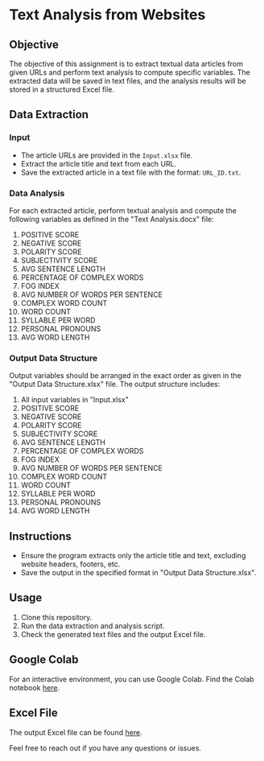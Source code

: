 # Text Analysis from Websites

## Objective
The objective of this assignment is to extract textual data articles from given URLs and perform text analysis to compute specific variables. The extracted data will be saved in text files, and the analysis results will be stored in a structured Excel file.

## Data Extraction
### Input
- The article URLs are provided in the `Input.xlsx` file.
- Extract the article title and text from each URL.
- Save the extracted article in a text file with the format: `URL_ID.txt`.

### Data Analysis
For each extracted article, perform textual analysis and compute the following variables as defined in the "Text Analysis.docx" file:
1. POSITIVE SCORE
2. NEGATIVE SCORE
3. POLARITY SCORE
4. SUBJECTIVITY SCORE
5. AVG SENTENCE LENGTH
6. PERCENTAGE OF COMPLEX WORDS
7. FOG INDEX
8. AVG NUMBER OF WORDS PER SENTENCE
9. COMPLEX WORD COUNT
10. WORD COUNT
11. SYLLABLE PER WORD
12. PERSONAL PRONOUNS
13. AVG WORD LENGTH

### Output Data Structure
Output variables should be arranged in the exact order as given in the "Output Data Structure.xlsx" file. The output structure includes:
1. All input variables in "Input.xlsx"
2. POSITIVE SCORE
3. NEGATIVE SCORE
4. POLARITY SCORE
5. SUBJECTIVITY SCORE
6. AVG SENTENCE LENGTH
7. PERCENTAGE OF COMPLEX WORDS
8. FOG INDEX
9. AVG NUMBER OF WORDS PER SENTENCE
10. COMPLEX WORD COUNT
11. WORD COUNT
12. SYLLABLE PER WORD
13. PERSONAL PRONOUNS
14. AVG WORD LENGTH

## Instructions
- Ensure the program extracts only the article title and text, excluding website headers, footers, etc.
- Save the output in the specified format in "Output Data Structure.xlsx".

## Usage
1. Clone this repository.
2. Run the data extraction and analysis script.
3. Check the generated text files and the output Excel file.

## Google Colab
For an interactive environment, you can use Google Colab. Find the Colab notebook [here](https://colab.research.google.com/drive/1cwp1Jt-RTjC_xmXTYdfPIrVHYaJlkHQr?usp=sharing).

## Excel File
The output Excel file can be found [here](<https://docs.google.com/spreadsheets/d/1BHtLGoA2JLgUFJaKOPNTJpVyUzIuqCWm/edit?usp=sharing&ouid=116672797730025451949&rtpof=true&sd=true>).

Feel free to reach out if you have any questions or issues.
